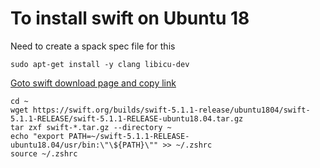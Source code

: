 # To install swift on Ubuntu 18
Need to create a spack spec file for this

```sudo apt-get install -y clang libicu-dev```

[Goto swift download page and copy link](https://swift.org/download/)
```
cd ~
wget https://swift.org/builds/swift-5.1.1-release/ubuntu1804/swift-5.1.1-RELEASE/swift-5.1.1-RELEASE-ubuntu18.04.tar.gz
tar zxf swift-*.tar.gz --directory ~
echo "export PATH=~/swift-5.1.1-RELEASE-ubuntu18.04/usr/bin:\"\${PATH}\"" >> ~/.zshrc
source ~/.zshrc
```





